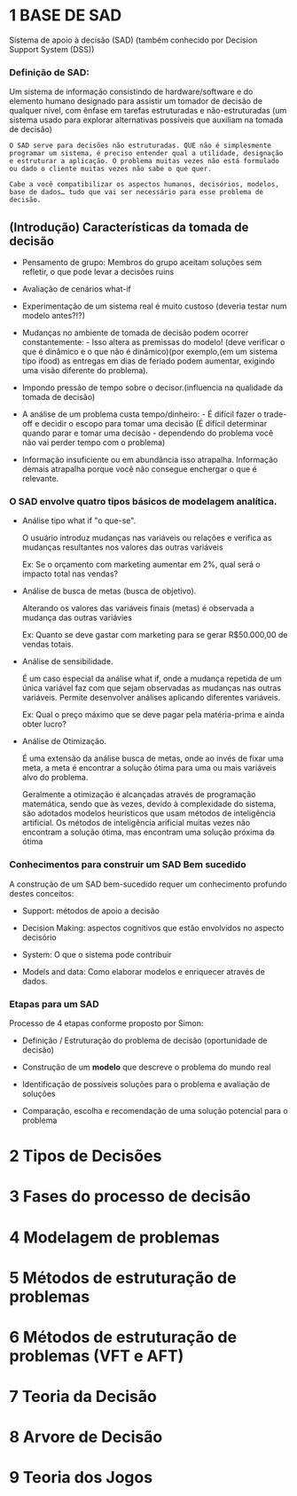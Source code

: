 #  1 BASE DE SAD

Sistema de apoio à decisão (SAD) (também conhecido por Decision Support System (DSS))

### Definição de SAD:

Um sistema de informação consistindo de hardware/software e do elemento humano designado para assistir um tomador de decisão de qualquer nível, com ênfase em tarefas estruturadas e não-estruturadas (um sistema usado para explorar alternativas possíveis que auxiliam na tomada de decisão)

```
O SAD serve para decisões não estruturadas. QUE não é simplesmente programar um sistema, é preciso entender qual a utilidade, designação e estruturar a aplicação. O problema muitas vezes não está formulado ou dado o cliente muitas vezes não sabe o que quer.
 
Cabe a você compatibilizar os aspectos humanos, decisórios, modelos, base de dados… tudo que vai ser necessário para esse problema de decisão.
```

## (Introdução) Características da tomada de decisão

- Pensamento de grupo: Membros do grupo aceitam soluções sem refletir, o que pode levar a decisões ruins

- Avaliação de cenários what-if 

- Experimentação de um sistema real é muito custoso (deveria testar num modelo antes?!?)

- Mudanças no ambiente de tomada de decisão podem ocorrer constantemente: - Isso altera as premissas do modelo! (deve verificar o que é dinâmico e o que não é dinâmico)(por exemplo,(em um sistema tipo ifood) as entregas em dias de feriado podem aumentar, exigindo uma visão diferente do problema).

- Impondo pressão de tempo sobre o decisor.(influencia na qualidade da tomada de decisão)

- A análise de um problema custa tempo/dinheiro: - É difícil fazer o trade-off e decidir o escopo para tomar uma decisão (É difícil determinar quando parar e tomar uma decisão - dependendo do problema você não vai perder tempo com o problema)

- Informação insuficiente ou em abundância isso atrapalha. Informação demais atrapalha porque você não consegue enchergar o que é relevante.


### O SAD envolve quatro tipos básicos de modelagem analítica.

- Análise tipo what if "o que-se".

  O usuário introduz mudanças nas variáveis ou relações e verifica as mudanças resultantes nos valores das outras variáveis
 
  Ex: Se o orçamento com marketing aumentar em 2%, qual será o impacto total nas vendas?

- Análise de busca de metas (busca de objetivo).

  Alterando os valores das variáveis finais (metas) é observada a mudança das outras variávies

  Ex: Quanto se deve gastar com marketing para se gerar R$50.000,00 de vendas totais.

- Análise de sensibilidade.

  É um caso especial da análise what if, onde a mudança repetida de um única variável faz com que sejam observadas as mudanças nas outras variáveis. Permite desenvolver análises aplicando diferentes variáveis.

  Ex: Qual o preço máximo que se deve pagar pela matéria-prima e ainda obter lucro?

- Análise de Otimização.

  É uma extensão da análise busca de metas, onde ao invés de fixar uma meta, a meta é encontrar a solução ótima para uma ou mais variáveis alvo do problema.
  
  Geralmente a otimização é alcançadas através de programação matemática, sendo que às vezes, devido à complexidade do sistema, são adotados modelos heurísticos que usam métodos de inteligência artificial. Os métodos de inteligência arificial muitas vezes não encontram a solução ótima, mas encontram uma solução próxima da ótima

### Conhecimentos para construir um SAD Bem sucedido

A construção de um SAD bem-sucedido requer um conhecimento profundo destes conceitos:

- Support: métodos de apoio a decisão

- Decision Making: aspectos cognitivos que estão envolvidos no aspecto decisório

- System: O que o sistema pode contribuir

- Models and data: Como elaborar modelos e enriquecer através de dados.

### Etapas para um SAD

Processo de 4 etapas conforme proposto por Simon:

- Definição / Estruturação do problema de decisão (oportunidade de decisão)

- Construção de um **modelo** que descreve o problema do mundo real

- Identificação de possíveis soluções para o problema e avaliação de soluções

- Comparação, escolha e recomendação de uma solução potencial para o problema


### 

















# 2 Tipos de Decisões



# 3 Fases do processo de decisão



# 4 Modelagem de problemas




# 5 Métodos de estruturação de problemas




# 6 Métodos de estruturação de problemas (VFT e AFT)



# 7 Teoria da Decisão 




# 8 Arvore de Decisão


# 9 Teoria dos Jogos
